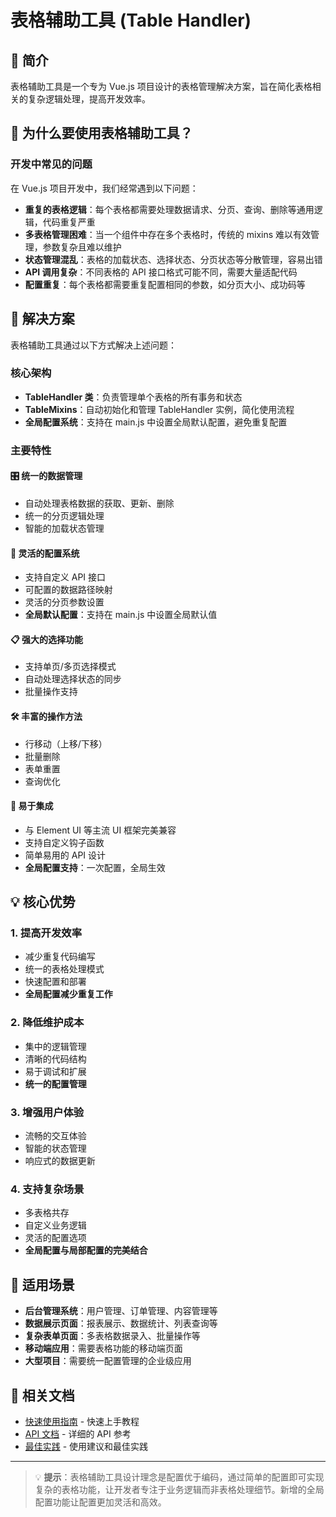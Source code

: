 # 表格辅助工具 (Table Handler)

## 📖 简介

表格辅助工具是一个专为 Vue.js 项目设计的表格管理解决方案，旨在简化表格相关的复杂逻辑处理，提高开发效率。

## 🎯 为什么要使用表格辅助工具？

### 开发中常见的问题

在 Vue.js 项目开发中，我们经常遇到以下问题：
- **重复的表格逻辑**：每个表格都需要处理数据请求、分页、查询、删除等通用逻辑，代码重复严重
- **多表格管理困难**：当一个组件中存在多个表格时，传统的 mixins 难以有效管理，参数复杂且难以维护
- **状态管理混乱**：表格的加载状态、选择状态、分页状态等分散管理，容易出错
- **API 调用复杂**：不同表格的 API 接口格式可能不同，需要大量适配代码
- **配置重复**：每个表格都需要重复配置相同的参数，如分页大小、成功码等

## 🚀 解决方案

表格辅助工具通过以下方式解决上述问题：

### 核心架构

- **TableHandler 类**：负责管理单个表格的所有事务和状态
- **TableMixins**：自动初始化和管理 TableHandler 实例，简化使用流程
- **全局配置系统**：支持在 main.js 中设置全局默认配置，避免重复配置

### 主要特性

#### 🎛️ 统一的数据管理
- 自动处理表格数据的获取、更新、删除
- 统一的分页逻辑处理
- 智能的加载状态管理

#### 🔄 灵活的配置系统
- 支持自定义 API 接口
- 可配置的数据路径映射
- 灵活的分页参数设置
- **全局默认配置**：支持在 main.js 中设置全局默认值

#### 📋 强大的选择功能
- 支持单页/多页选择模式
- 自动处理选择状态的同步
- 批量操作支持

#### 🛠️ 丰富的操作方法
- 行移动（上移/下移）
- 批量删除
- 表单重置
- 查询优化

#### 🎨 易于集成
- 与 Element UI 等主流 UI 框架完美兼容
- 支持自定义钩子函数
- 简单易用的 API 设计
- **全局配置支持**：一次配置，全局生效

## 💡 核心优势

### 1. 提高开发效率
- 减少重复代码编写
- 统一的表格处理模式
- 快速配置和部署
- **全局配置减少重复工作**

### 2. 降低维护成本
- 集中的逻辑管理
- 清晰的代码结构
- 易于调试和扩展
- **统一的配置管理**

### 3. 增强用户体验
- 流畅的交互体验
- 智能的状态管理
- 响应式的数据更新

### 4. 支持复杂场景
- 多表格共存
- 自定义业务逻辑
- 灵活的配置选项
- **全局配置与局部配置的完美结合**

## 🎯 适用场景

- **后台管理系统**：用户管理、订单管理、内容管理等
- **数据展示页面**：报表展示、数据统计、列表查询等
- **复杂表单页面**：多表格数据录入、批量操作等
- **移动端应用**：需要表格功能的移动端页面
- **大型项目**：需要统一配置管理的企业级应用

## 🔗 相关文档

- [快速使用指南](./QuicklyUse.md) - 快速上手教程
- [API 文档](./API.md) - 详细的 API 参考
- [最佳实践](./BestUse.md) - 使用建议和最佳实践

---

> 💡 **提示**：表格辅助工具设计理念是配置优于编码，通过简单的配置即可实现复杂的表格功能，让开发者专注于业务逻辑而非表格处理细节。新增的全局配置功能让配置更加灵活和高效。
